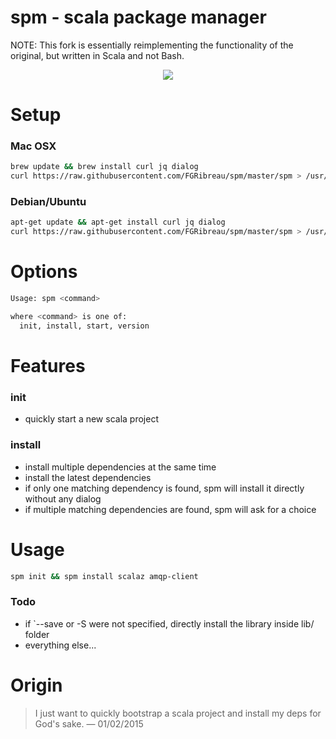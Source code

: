 # spm - scala package manager

NOTE: This fork is essentially reimplementing the functionality of the original, but written in Scala and not Bash.

<p align="center"><a href="http://showterm.io/1f5283d1b09d33d6da1a8"><img src="http://i.imgur.com/terVLiN.gif"/></a></p>

# Setup

### Mac OSX

```bash
brew update && brew install curl jq dialog
curl https://raw.githubusercontent.com/FGRibreau/spm/master/spm > /usr/local/bin/spm
```

### Debian/Ubuntu

```bash
apt-get update && apt-get install curl jq dialog
curl https://raw.githubusercontent.com/FGRibreau/spm/master/spm > /usr/local/bin/spm
```

# Options

```bash
Usage: spm <command>

where <command> is one of:
  init, install, start, version
```

# Features

### init

- quickly start a new scala project

### install

- install multiple dependencies at the same time
- install the latest dependencies
- if only one matching dependency is found, spm will install it directly without any dialog
- if multiple matching dependencies are found, spm will ask for a choice

# Usage

```bash
spm init && spm install scalaz amqp-client
```

### Todo

- if `--save or -S were not specified, directly install the library inside lib/ folder
- everything else...


# Origin

> I just want to quickly bootstrap a scala project and install my deps for God's sake.
> — 01/02/2015
